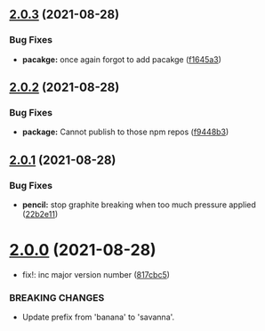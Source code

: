 ## [2.0.3](https://github.com/zvika-peeriq/github-to-jira/compare/v2.0.2...v2.0.3) (2021-08-28)


### Bug Fixes

* **pacakge:** once again forgot to add pacakge ([f1645a3](https://github.com/zvika-peeriq/github-to-jira/commit/f1645a30e3b38f5883bf6bde6eb9f2f03feff5c9))

## [2.0.2](https://github.com/zvika-peeriq/github-to-jira/compare/v2.0.1...v2.0.2) (2021-08-28)


### Bug Fixes

* **package:** Cannot publish to those npm repos ([f9448b3](https://github.com/zvika-peeriq/github-to-jira/commit/f9448b347f83ea8f06a6b54562036970cc02df52))

## [2.0.1](https://github.com/zvika-peeriq/github-to-jira/compare/v2.0.0...v2.0.1) (2021-08-28)


### Bug Fixes

* **pencil:** stop graphite breaking when too much pressure applied ([22b2e11](https://github.com/zvika-peeriq/github-to-jira/commit/22b2e1158a61bb4ef607740a07f7cb23d4c62e19))

# [2.0.0](https://github.com/zvika-peeriq/github-to-jira/compare/v1.1.0...v2.0.0) (2021-08-28)


* fix!: inc major version number ([817cbc5](https://github.com/zvika-peeriq/github-to-jira/commit/817cbc5c821d111e818def874d5e0b29785d70f0))


### BREAKING CHANGES

* Update prefix from 'banana' to 'savanna'.
